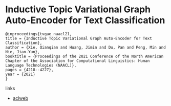 # Inductive Topic Variational Graph Auto-Encoder for Text Classification

```
@inproceedings{tvgae_naacl21,
title = {Inductive Topic Variational Graph Auto-Encoder for Text Classification},
author = {Xie, Qianqian and Huang, Jimin and Du, Pan and Peng, Min and Nie, Jian-Yun},
booktitle = {Proceedings of the 2021 Conference of the North American Chapter of the Association for Computational Linguistics: Human Language Technologies (NAACL)},
pages = {4218--4227},
year = {2021}
}
```

links
- [aclweb](https://www.aclweb.org/anthology/2021.naacl-main.333/)
